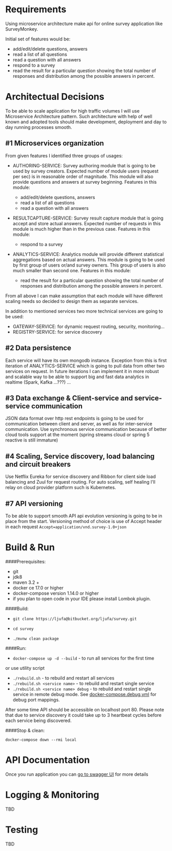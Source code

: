 # Requirements #
Using microservice architecture make api for online survey application like SurveyMonkey.

Initial set of features would be:  
 - add/edit/delete questions, answers
 - read a list of all questions
 - read a question with all answers
 - respond to a survey
 - read the result for a particular question showing the total number of responses and distribution among the 
   possible answers in percent.
 
# Architectual Decisions #
To be able to scale application for high traffic volumes I will use Microservice Architecture pattern.
Such architecture with help of well known and adopted tools should make development, 
deployment and day to day running processes smooth.
  
## #1 Microservices organization ##
From given features I identified three groups of usages:

- AUTHORING-SERVICE: Survey authoring module that is going to be used by survey creators. 
Expected number of module users (request per sec) is in reasonable order of magnitude.
This module will also provide questions and answers at survey beginning.
Features in this module:
    - add/edit/delete questions, answers
    - read a list of all questions
    - read a question with all answers
 
- RESULTCAPTURE-SERVICE: Survey result capture module that is going accept and store actual answers. 
Expected number of requests in this module is much higher than in the previous case.
Features in this module:
    - respond to a survey

- ANALYTICS-SERVICE: Analytics module will provide different statistical aggregations based on actual answers. 
This module is going to be used by first group of users or/and survey owners. 
This group of users is also much smaller than second one.
Features in this module:
    - read the result for a particular question showing the total number of responses and distribution among the 
        possible answers in percent.

From all above I can make assumption that each module will have different scaling needs 
so decided to design them as separate services.
 
In addition to mentioned services two more technical services are going to be used:
- GATEWAY-SERVICE: for dynamic request routing, security, monitoring...
- REGISTRY-SERVICE: for service discovery 
 

## #2 Data persistence ##
Each service will have its own mongodb instance.
Exception from this is first iteration of ANALYTICS-SERVICE which is going to pull data from other two services on request.
In future iterations I can implement it in more robust and scalable way to be able to support big and fast data analytics 
in realtime (Spark, Kafka ...???) ... 

## #3 Data exchange & Client-service and service-service communication ##
JSON data format over http rest endpoints is going to be used for communication between client and server,
 as well as for inter-service communication.
Use synchronous service communication because of better cloud tools support at the moment
(spring streams cloud or spring 5 reactive is still immature)

## #4 Scaling, Service discovery, load balancing and circuit breakers ##
Use Netflix Eureka for service discovery and Ribbon for client side load balancing and Zuul for request routing.
For auto scaling, self healing I'll relay on cloud provider platform such is Kubernetes.

## #7 API versioning ##
To be able to support smooth API api evolution versioning is going to be in place from the start.
Versioning method of choice is use of Accept header in each request `Accept=application/vnd.survey-1.0+json`

# Build & Run #
####Prerequisites: 
- git
- jdk8
- maven 3.2 +
- docker ce 17.0 or higher
- docker-compose version 1.14.0 or higher
- if you plan to open code in your IDE please install Lombok plugin.

####Build:

- `git clone https://ljufa@bitbucket.org/ljufa/survey.git`

- `cd survey`

- `./mvnw clean package`
 
####Run: 
 
 - `docker-compose up -d --build` - to run all services for the first time
 
 or use utility script
 
 - `./rebuild.sh` - to rebuild and restart all services 
 - `./rebuild.sh <service name>` - to rebuild and restart single service
 - `./rebuild.sh <service name> debug` - to rebuild and restart single service in remote debug mode. 
    See [docker-compose.debug.yml](docker-compose.debug.yml) for debug port mappings. 

After some time API should be accessible on localhost port 80.
Please note that due to service discovery it could take up to 3 heartbeat cycles before each service being discovered.
 
####Stop & clean:

`docker-compose down --rmi local`

# API Documentation #
Once you run application you can [go to swagger UI](http://localhost/swagger-ui.html)
for more details

# Logging & Monitoring #
TBD

# Testing #
TBD
